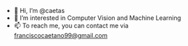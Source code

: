 - 👋 Hi, I’m @caetas
- 👀 I’m interested in Computer Vision and Machine Learning
- 📫 To reach me, you can contact me via franciscocaetano99@gmail.com

<!---
tiagoespsanto/tiagoespsanto is a ✨ special ✨ repository because its `README.md` (this file) appears on your GitHub profile.
You can click the Preview link to take a look at your changes.
--->
